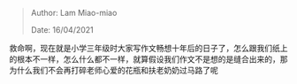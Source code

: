 > Author: Lam Miao-miao
>
> Date: 16/04/2021



救命啊，现在就是小学三年级时大家写作文畅想十年后的日子了，怎么跟我们纸上的根本不一样，怎么什么都不一样，就算假设我们作文不是想的是缝合出来的，那为什么我们不会再打碎老师心爱的花瓶和扶老奶奶过马路了呢